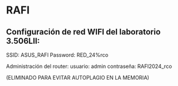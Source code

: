 # RAFI

## Configuración de red WIFI del laboratorio 3.506LII:
SSID: ASUS_RAFI
Password: RED_24%rco

Administración del router:
usuario: admin
contraseña: RAFI2024_rco

(ELIMINADO PARA EVITAR AUTOPLAGIO EN LA MEMORIA)
